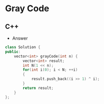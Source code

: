 Gray Code
==========

## C++

  - Answer

  ```cpp
  class Solution {
  public:
      vector<int> grayCode(int n) {
          vector<int> result;
          int N(1 << n);
          for(int i(0); i < N; ++i)
          {
              result.push_back((i >> 1) ^ i);
          }
          return result;
      }
  };
  ```